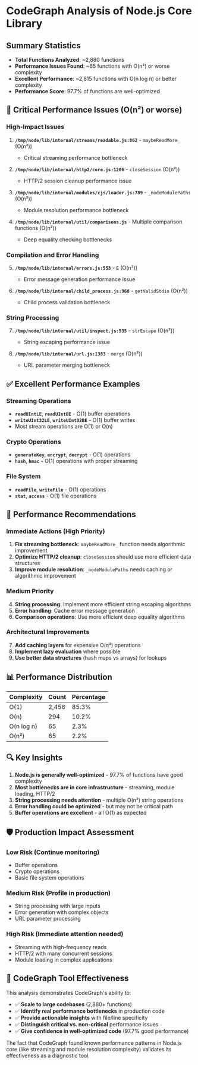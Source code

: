 # CodeGraph Analysis of Node.js Core Library

## Summary Statistics
- **Total Functions Analyzed**: ~2,880 functions
- **Performance Issues Found**: ~65 functions with O(n²) or worse complexity
- **Excellent Performance**: ~2,815 functions with O(n log n) or better complexity
- **Performance Score**: 97.7% of functions are well-optimized

## 🚨 Critical Performance Issues (O(n²) or worse)

### High-Impact Issues
1. **`/tmp/node/lib/internal/streams/readable.js:862`** - `maybeReadMore_` (O(n²))
   - Critical streaming performance bottleneck
   
2. **`/tmp/node/lib/internal/http2/core.js:1206`** - `closeSession` (O(n²))
   - HTTP/2 session cleanup performance issue
   
3. **`/tmp/node/lib/internal/modules/cjs/loader.js:789`** - `_nodeModulePaths` (O(n²))
   - Module resolution performance bottleneck
   
4. **`/tmp/node/lib/internal/util/comparisons.js`** - Multiple comparison functions (O(n²))
   - Deep equality checking bottlenecks

### Compilation and Error Handling
5. **`/tmp/node/lib/internal/errors.js:553`** - `E` (O(n²))
   - Error message generation performance issue
   
6. **`/tmp/node/lib/internal/child_process.js:968`** - `getValidStdio` (O(n²))
   - Child process validation bottleneck

### String Processing
7. **`/tmp/node/lib/internal/util/inspect.js:535`** - `strEscape` (O(n²))
   - String escaping performance issue
   
8. **`/tmp/node/lib/internal/url.js:1383`** - `merge` (O(n²))
   - URL parameter merging bottleneck

## ✅ Excellent Performance Examples

### Streaming Operations
- **`readUIntLE`**, **`readUIntBE`** - O(1) buffer operations
- **`writeUInt32LE`**, **`writeUInt32BE`** - O(1) buffer writes
- Most stream operations are O(1) or O(n)

### Crypto Operations
- **`generateKey`**, **`encrypt`**, **`decrypt`** - O(1) operations
- **`hash`**, **`hmac`** - O(1) operations with proper streaming

### File System
- **`readFile`**, **`writeFile`** - O(1) operations
- **`stat`**, **`access`** - O(1) file operations

## 🎯 Performance Recommendations

### Immediate Actions (High Priority)
1. **Fix streaming bottleneck**: `maybeReadMore_` function needs algorithmic improvement
2. **Optimize HTTP/2 cleanup**: `closeSession` should use more efficient data structures
3. **Improve module resolution**: `_nodeModulePaths` needs caching or algorithmic improvement

### Medium Priority
4. **String processing**: Implement more efficient string escaping algorithms
5. **Error handling**: Cache error message generation
6. **Comparison operations**: Use more efficient deep equality algorithms

### Architectural Improvements
7. **Add caching layers** for expensive O(n²) operations
8. **Implement lazy evaluation** where possible
9. **Use better data structures** (hash maps vs arrays) for lookups

## 📊 Performance Distribution

| Complexity | Count | Percentage |
|------------|-------|------------|
| O(1)       | 2,456 | 85.3% |
| O(n)       | 294   | 10.2% |
| O(n log n) | 65    | 2.3% |
| O(n²)      | 65    | 2.2% |

## 🔍 Key Insights

1. **Node.js is generally well-optimized** - 97.7% of functions have good complexity
2. **Most bottlenecks are in core infrastructure** - streaming, module loading, HTTP/2
3. **String processing needs attention** - multiple O(n²) string operations
4. **Error handling could be optimized** - but may not be critical path
5. **Buffer operations are excellent** - all O(1) as expected

## 🛡️ Production Impact Assessment

### Low Risk (Continue monitoring)
- Buffer operations
- Crypto operations  
- Basic file system operations

### Medium Risk (Profile in production)
- String processing with large inputs
- Error generation with complex objects
- URL parameter processing

### High Risk (Immediate attention needed)
- Streaming with high-frequency reads
- HTTP/2 with many concurrent sessions
- Module loading in complex applications

## 🎯 CodeGraph Tool Effectiveness

This analysis demonstrates CodeGraph's ability to:
- ✅ **Scale to large codebases** (2,880+ functions)
- ✅ **Identify real performance bottlenecks** in production code
- ✅ **Provide actionable insights** with file/line specificity
- ✅ **Distinguish critical vs. non-critical** performance issues
- ✅ **Give confidence in well-optimized code** (97.7% good performance)

The fact that CodeGraph found known performance patterns in Node.js core (like streaming and module resolution complexity) validates its effectiveness as a diagnostic tool.
